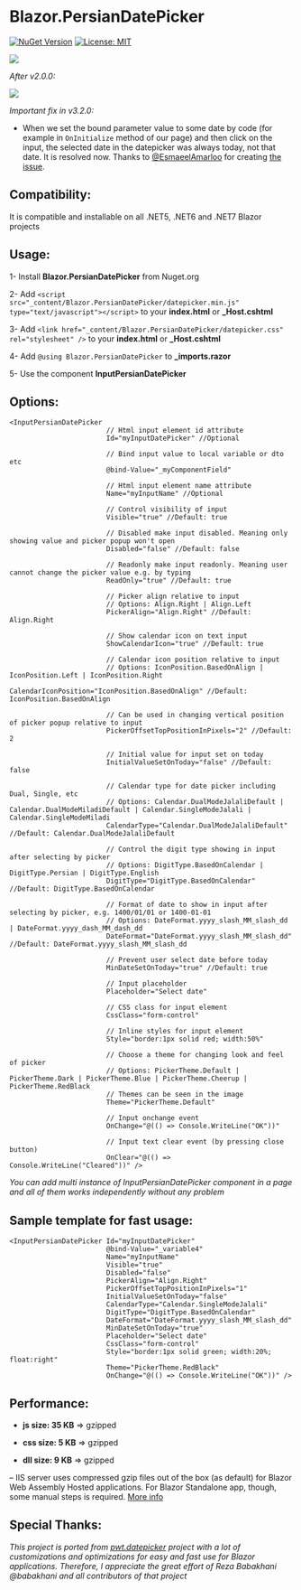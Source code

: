 ﻿# Blazor.PersianDatePicker
 
[![NuGet Version](https://img.shields.io/nuget/v/Blazor.PersianDatePicker.svg?style=flat)](https://www.nuget.org/packages/Blazor.PersianDatePicker/)
[![License: MIT](https://img.shields.io/badge/License-MIT-blue.svg)](https://raw.githubusercontent.com/farshaddavoudi/Blazor.PersianDatePicker/master/LICENSE)

<img src="https://github.com/fericode/Blazor.PersianDatePicker/blob/master/screenshot.png">

*After v2.0.0:*

<img src="https://github.com/fericode/Blazor.PersianDatePicker/blob/master/screenshot2.png">

*Important fix in v3.2.0:*
- When we set the bound parameter value to some date by code (for example in `OnInitialize` method of our page) and then click on the input, the selected date in the datepicker was always today, not that date. It is resolved now. Thanks to [@EsmaeelAmarloo](https://github.com/EsmaeelAmarloo) for creating [the issue](https://github.com/farshaddavoudi/Blazor.PersianDatePicker/issues/60#issuecomment-1820790657).

## Compatibility:
It is compatible and installable on all .NET5, .NET6 and .NET7 Blazor projects

## Usage:

1- Install **Blazor.PersianDatePicker** from Nuget.org

2- Add `<script src="_content/Blazor.PersianDatePicker/datepicker.min.js" type="text/javascript"></script>` to your **index.html** or **_Host.cshtml**

3- Add `<link href="_content/Blazor.PersianDatePicker/datepicker.css" rel="stylesheet" />` to your **index.html** or **_Host.cshtml**

4- Add `@using Blazor.PersianDatePicker` to **_imports.razor**

5- Use the component **InputPersianDatePicker** 

## Options:

```
<InputPersianDatePicker 
                        // Html input element id attribute 
                        Id="myInputDatePicker" //Optional

                        // Bind input value to local variable or dto etc
                        @bind-Value="_myComponentField"

                        // Html input element name attribute
                        Name="myInputName" //Optional

                        // Control visibility of input
                        Visible="true" //Default: true

                        // Disabled make input disabled. Meaning only showing value and picker popup won't open
                        Disabled="false" //Default: false

                        // Readonly make input readonly. Meaning user cannot change the picker value e.g. by typing
                        ReadOnly="true" //Default: true

                        // Picker align relative to input
                        // Options: Align.Right | Align.Left
                        PickerAlign="Align.Right" //Default: Align.Right

                        // Show calendar icon on text input
                        ShowCalendarIcon="true" //Default: true

                        // Calendar icon position relative to input
                        // Options: IconPosition.BasedOnAlign | IconPosition.Left | IconPosition.Right
                        CalendarIconPosition="IconPosition.BasedOnAlign" //Default: IconPosition.BasedOnAlign

                        // Can be used in changing vertical position of picker popup relative to input
                        PickerOffsetTopPositionInPixels="2" //Default: 2

                        // Initial value for input set on today
                        InitialValueSetOnToday="false" //Default: false

                        // Calendar type for date picker including Dual, Single, etc
                        // Options: Calendar.DualModeJalaliDefault | Calendar.DualModeMiladiDefault | Calendar.SingleModeJalali | Calendar.SingleModeMiladi
                        CalendarType="Calendar.DualModeJalaliDefault" //Default: Calendar.DualModeJalaliDefault

                        // Control the digit type showing in input after selecting by picker
                        // Options: DigitType.BasedOnCalendar | DigitType.Persian | DigitType.English
                        DigitType="DigitType.BasedOnCalendar" //Default: DigitType.BasedOnCalendar

                        // Format of date to show in input after selecting by picker, e.g. 1400/01/01 or 1400-01-01
                        // Options: DateFormat.yyyy_slash_MM_slash_dd | DateFormat.yyyy_dash_MM_dash_dd
                        DateFormat="DateFormat.yyyy_slash_MM_slash_dd" //Default: DateFormat.yyyy_slash_MM_slash_dd

                        // Prevent user select date before today
                        MinDateSetOnToday="true" //Default: true

                        // Input placeholder
                        Placeholder="Select date"

                        // CSS class for input element
                        CssClass="form-control"

                        // Inline styles for input element
                        Style="border:1px solid red; width:50%"

                        // Choose a theme for changing look and feel of picker
                        // Options: PickerTheme.Default | PickerTheme.Dark | PickerTheme.Blue | PickerTheme.Cheerup | PickerTheme.RedBlack
                        // Themes can be seen in the image
                        Theme="PickerTheme.Default"

                        // Input onchange event
                        OnChange="@(() => Console.WriteLine("OK"))"
                        
                        // Input text clear event (by pressing close button)
                        OnClear="@(() => Console.WriteLine("Cleared"))" />

```

*You can add multi instance of InputPersianDatePicker component in a page and all of them works independently without any problem*

## Sample template for fast usage:

```
<InputPersianDatePicker Id="myInputDatePicker"
                        @bind-Value="_variable4"
                        Name="myInputName"
                        Visible="true"
                        Disabled="false"
                        PickerAlign="Align.Right"
                        PickerOffsetTopPositionInPixels="1"
                        InitialValueSetOnToday="false"
                        CalendarType="Calendar.SingleModeJalali"
                        DigitType="DigitType.BasedOnCalendar"
                        DateFormat="DateFormat.yyyy_slash_MM_slash_dd"
                        MinDateSetOnToday="true"
                        Placeholder="Select date"
                        CssClass="form-control"
                        Style="border:1px solid green; width:20%; float:right"
                        Theme="PickerTheme.RedBlack"
                        OnChange="@(() => Console.WriteLine("OK"))" />
```

## Performance:

   * **js size: 35 KB** => gzipped 

   * **css size: 5 KB** => gzipped 

   * **dll size: 9 KB** =>‌ gzipped 

   – IIS server uses compressed gzip files out of the box (as default) for Blazor Web Assembly Hosted applications. For Blazor Standalone app, though, some manual steps is required. [More info](https://docs.microsoft.com/en-us/aspnet/core/blazor/host-and-deploy/webassembly?view=aspnetcore-5.0#compression)


## Special Thanks:
  *This project is ported from [pwt.datepicker](https://github.com/babakhani/pwt.datepicker) project with a lot of customizations and optimizations for easy and fast use for Blazor applications. Therefore, I appreciate the great effort of Reza Babakhani @babakhani and all contributors of that project*

